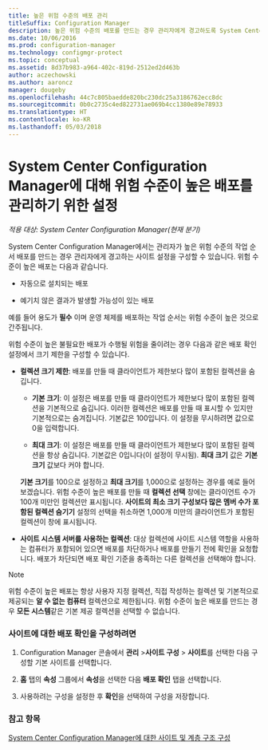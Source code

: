 ```yaml
---
title: 높은 위험 수준의 배포 관리
titleSuffix: Configuration Manager
description: 높은 위험 수준의 배포를 만드는 경우 관리자에게 경고하도록 System Center Configuration Manager에서 사이트 설정을 구성하는 방법을 알아봅니다.
ms.date: 10/06/2016
ms.prod: configuration-manager
ms.technology: configmgr-protect
ms.topic: conceptual
ms.assetid: 8d37b983-a964-402c-819d-2512ed2d463b
author: aczechowski
ms.author: aaroncz
manager: dougeby
ms.openlocfilehash: 44c7c805baedde820bc230dc25a3186762ecc8dc
ms.sourcegitcommit: 0b0c2735c4ed822731ae069b4cc1380e89e78933
ms.translationtype: HT
ms.contentlocale: ko-KR
ms.lasthandoff: 05/03/2018
---
```

# <a name="settings-to-manage-high-risk-deployments-for-system-center-configuration-manager"></a>System Center Configuration Manager에 대해 위험 수준이 높은 배포를 관리하기 위한 설정

*적용 대상: System Center Configuration Manager(현재 분기)*


System Center Configuration Manager에서는 관리자가 높은 위험 수준의 작업 순서 배포를 만드는 경우 관리자에게 경고하는 사이트 설정을 구성할 수 있습니다. 위험 수준이 높은 배포는 다음과 같습니다.  

-   자동으로 설치되는 배포  

-   예기치 않은 결과가 발생할 가능성이 있는 배포  

 예를 들어 용도가 **필수** 이며 운영 체제를 배포하는 작업 순서는 위험 수준이 높은 것으로 간주됩니다.  

 위험 수준이 높은 불필요한 배포가 수행될 위험을 줄이려는 경우 다음과 같은 배포 확인 설정에서 크기 제한을 구성할 수 있습니다.  

-   **컬렉션 크기 제한**: 배포를 만들 때 클라이언트가 제한보다 많이 포함된 컬렉션을 숨깁니다.  

    -   **기본 크기**: 이 설정은 배포를 만들 때 클라이언트가 제한보다 많이 포함된 컬렉션을 기본적으로 숨깁니다. 이러한 컬렉션은 배포를 만들 때 표시할 수 있지만 기본적으로는 숨겨집니다. 기본값은 100입니다. 이 설정을 무시하려면 값으로 0을 입력합니다.  

    -   **최대 크기**: 이 설정은 배포를 만들 때 클라이언트가 제한보다 많이 포함된 컬렉션을 항상 숨깁니다. 기본값은 0입니다(이 설정이 무시됨). **최대 크기** 값은 **기본 크기** 값보다 커야 합니다.  

     **기본 크기**를 100으로 설정하고 **최대 크기**를 1,000으로 설정하는 경우를 예로 들어 보겠습니다. 위험 수준이 높은 배포를 만들 때 **컬렉션 선택** 창에는 클라이언트 수가 100개 미만인 컬렉션만 표시됩니다. **사이트의 최소 크기 구성보다 많은 멤버 수가 포함된 컬렉션 숨기기** 설정의 선택을 취소하면 1,000개 미만의 클라이언트가 포함된 컬렉션이 창에 표시됩니다.  

-   **사이트 시스템 서버를 사용하는 컬렉션**: 대상 컬렉션에 사이트 시스템 역할을 사용하는 컴퓨터가 포함되어 있으면 배포를 차단하거나 배포를 만들기 전에 확인을 요청합니다. 배포가 차단되면 배포 확인 기준을 충족하는 다른 컬렉션을 선택해야 합니다.  

> [!NOTE]  
>  위험 수준이 높은 배포는 항상 사용자 지정 컬렉션, 직접 작성하는 컬렉션 및 기본적으로 제공되는 **알 수 없는 컴퓨터** 컬렉션으로 제한됩니다. 위험 수준이 높은 배포를 만드는 경우 **모든 시스템**같은 기본 제공 컬렉션을 선택할 수 없습니다.  

### <a name="to-configure-deployment-verification-for-a-site"></a>사이트에 대한 배포 확인을 구성하려면  

1.  Configuration Manager 콘솔에서 **관리** >**사이트 구성** > **사이트**를 선택한 다음 구성할 기본 사이트를 선택합니다.  

2.  **홈** 탭의 **속성** 그룹에서 **속성**을 선택한 다음 **배포 확인** 탭을 선택합니다.  

3.  사용하려는 구성을 설정한 후 **확인**을 선택하여 구성을 저장합니다.  

### <a name="see-also"></a>참고 항목  
 [System Center Configuration Manager에 대한 사이트 및 계층 구조 구성](../../core/servers/deploy/configure/configure-sites-and-hierarchies.md)

